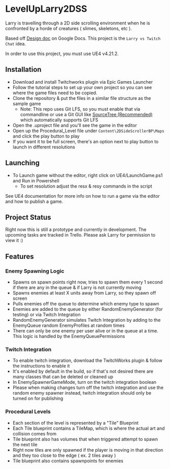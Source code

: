 # LevelUpLarry2DSS
Larry is travelling through a 2D side scrolling environment when he is confronted by a horde of creatures ( slimes, skeletons, etc ).  

Based off [Design doc](https://docs.google.com/document/d/1iMpK-hJsFLI4GPMWzvPedDiAtvYZl5U48OwvbeyLm2I/edit#heading=h.19u0nz2irg77) on Google Docs.  This project is the `Larry vs Twitch Chat` idea.

In order to use this project, you must use UE4 v4.21.2.

## Installation

 - Download and install Twitchworks plugin via Epic Games Launcher
 - Follow the tutorial steps to set up your own project so you can see where the game files need to be copied.  
 - Clone the repository & put the files in a similar file structure as the sample game
   - Note: This repo uses Git LFS, so you must enable that via commandline or use a Git GUI like [SourceTree (Recommended)](https://www.sourcetreeapp.com/) which automatically supports Git LFS
 - Open the .uproject file and you'll see the game in the editor
 - Open up the Procedural_Level file under `Content\2DSideScrollerBP\Maps` and click the play button to play
 - If you want it to be full screen, there's an option next to play button to launch in different resolutions
 
## Launching
 - To Launch game without the editor, right click on UE4/LaunchGame.ps1 and Run in Powershell
   - To set resolution adjust the resx & resy commands in the script

 
See UE4 documentation for more info on how to run a game via the editor and how to publish a game.

## Project Status

Right now this is still a prototype and currently in development.  The upcoming tasks are tracked in Trello.  Please ask Larry for permission to view it :)
 
## Features
 
 ### Enemy Spawning Logic
 - Spawns on spawn points right now, tries to spawn them every 1 second if there are any in the queue & if Larry is not currently moving
 - Spawns enemies at least X units away from Larry, so they spawn off screen
 - Pulls enemies off the queue to determine which enemy type to spawn
 - Enemies are added to the queue by either RandomEnemyGenerator (for testing) or via Twitch Integration
 - RandomEnemyGenerator simulates Twitch Integration by adding to the EnemyQueue random EnemyProfiles at random times
 - There can only be one enemy per user alive or in the queue at a time.  This logic is handled by the EnemyQueuePermissions
 
 ### Twitch Integration
 - To enable twitch integration, download the TwitchWorks plugin & follow the instructions to enable it
 - It's enabled by default in the build, so if that's not desired there are many classes that can be deleted or cleaned up
 - In EnemySpawnerGameMode, turn on the twitch integration boolean
 - Please when making changes turn off the twitch integration and use the random enemy spawner instead, twitch integration should only be turned on for publishing
 
 ### Procedural Levels
 - Each section of the level is represented by a "Tile" Blueprint
 - Each Tile blueprint contains a TileMap, which is where the actual art and collision comes from
 - Tile blueprint also has volumes that when triggered attempt to spawn the next tile
 - Right now tiles are only spawned if the player is moving in that direction and they too close to the edge ( ex. 2 tiles away )
 - Tile blueprint also contains spawnpoints for enemies
